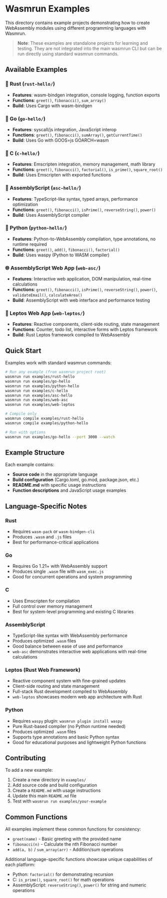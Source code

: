 # Wasmrun Examples

This directory contains example projects demonstrating how to create WebAssembly modules using different programming languages with Wasmrun.

> **Note**: These examples are standalone projects for learning and testing. They are not integrated into the main wasmrun CLI but can be run directly using standard wasmrun commands.

## Available Examples

### 🦀 Rust (`rust-hello/`)
- **Features**: wasm-bindgen integration, console logging, function exports
- **Functions**: `greet()`, `fibonacci()`, `sum_array()`
- **Build**: Uses Cargo with wasm-bindgen

### 🐹 Go (`go-hello/`)
- **Features**: syscall/js integration, JavaScript interop
- **Functions**: `greet()`, `fibonacci()`, `sumArray()`, `getCurrentTime()`
- **Build**: Uses Go with GOOS=js GOARCH=wasm

### 🔧 C (`c-hello/`)
- **Features**: Emscripten integration, memory management, math library
- **Functions**: `greet()`, `fibonacci()`, `factorial()`, `is_prime()`, `square_root()`
- **Build**: Uses Emscripten with exported functions

### 🚀 AssemblyScript (`asc-hello/`)
- **Features**: TypeScript-like syntax, typed arrays, performance optimization
- **Functions**: `greet()`, `fibonacci()`, `isPrime()`, `reverseString()`, `power()`
- **Build**: Uses AssemblyScript compiler

### 🐍 Python (`python-hello/`)
- **Features**: Python-to-WebAssembly compilation, type annotations, no runtime required
- **Functions**: `greet()`, `add()`, `fibonacci()`, `factorial()`
- **Build**: Uses waspy (Python to WASM compiler)

### 🌐 AssemblyScript Web App (`web-asc/`)
- **Features**: Interactive web application, DOM manipulation, real-time calculations
- **Functions**: `greet()`, `fibonacci()`, `isPrime()`, `reverseString()`, `power()`, `validateEmail()`, `calculateArea()`
- **Build**: AssemblyScript with web interface and performance testing

### 🦀 Leptos Web App (`web-leptos/`)
- **Features**: Reactive components, client-side routing, state management
- **Functions**: Counter, todo list, interactive forms with Leptos framework
- **Build**: Rust Leptos framework compiled to WebAssembly

## Quick Start

Examples work with standard wasmrun commands:

```sh
# Run any example (from wasmrun project root)
wasmrun run examples/rust-hello
wasmrun run examples/go-hello
wasmrun run examples/python-hello
wasmrun run examples/c-hello
wasmrun run examples/asc-hello
wasmrun run examples/web-asc
wasmrun run examples/web-leptos

# Compile only
wasmrun compile examples/rust-hello
wasmrun compile examples/python-hello

# Run with options
wasmrun run examples/go-hello --port 3000 --watch
```

## Example Structure

Each example contains:
- **Source code** in the appropriate language
- **Build configuration** (Cargo.toml, go.mod, package.json, etc.)
- **README.md** with specific usage instructions
- **Function descriptions** and JavaScript usage examples

## Language-Specific Notes

### Rust
- Requires `wasm-pack` or `wasm-bindgen-cli`
- Produces `.wasm` and `.js` files
- Best for performance-critical applications

### Go
- Requires Go 1.21+ with WebAssembly support
- Produces single `.wasm` file with `wasm_exec.js`
- Good for concurrent operations and system programming

### C
- Uses Emscripten for compilation
- Full control over memory management
- Best for system-level programming and existing C libraries

### AssemblyScript
- TypeScript-like syntax with WebAssembly performance
- Produces optimized `.wasm` files
- Good balance between ease of use and performance
- `web-asc` demonstrates interactive web applications with real-time calculations

### Leptos (Rust Web Framework)
- Reactive component system with fine-grained updates
- Client-side routing and state management
- Full-stack Rust development compiled to WebAssembly
- `web-leptos` showcases modern web app architecture with Rust

### Python
- Requires `waspy` plugin: `wasmrun plugin install waspy`
- Pure Rust-based compiler (no Python runtime needed)
- Produces optimized `.wasm` files
- Supports type annotations and basic Python syntax
- Good for educational purposes and lightweight Python functions

## Contributing

To add a new example:

1. Create a new directory in `examples/`
2. Add source code and build configuration
3. Create a `README.md` with usage instructions
4. Update this main `README.md` file
5. Test with `wasmrun run examples/your-example`

## Common Functions

All examples implement these common functions for consistency:

- `greet(name)` - Basic greeting with the provided name
- `fibonacci(n)` - Calculate the nth Fibonacci number
- `add(a, b)` / `sum_array(arr)` - Addition/sum operations

Additional language-specific functions showcase unique capabilities of each platform:
- Python: `factorial()` for demonstrating recursion
- C: `is_prime()`, `square_root()` for math operations
- AssemblyScript: `reverseString()`, `power()` for string and numeric operations